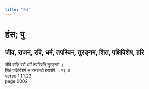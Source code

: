 ```yaml
---
title: "जीव"
---
```


# हंस; पु
## जीव, राजन्, रवि, धर्म, तपस्विन्, तुरङ्गम, शित, पक्षिविशेष, हरि
जीवे राज्ञि रवौ धर्मे तपस्विनि तुरङ्गमे ।<br />शिते पक्षिविशेषे च हंसशब्दो हरावपि ॥ २३ ॥<br />verse 1.1.1.23<br />page 0002

